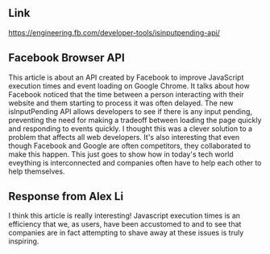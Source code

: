 
## Link
https://engineering.fb.com/developer-tools/isinputpending-api/

## Facebook Browser API
 This article is about an API created by Facebook to improve JavaScript execution times and event loading on Google Chrome. It talks about how Facebook noticed that the time between a person interacting with their website and them starting to process it was often delayed. The new isInputPending API allows developers to see if there is any input pending, preventing the need for making a tradeoff between loading the page quickly and responding to events quickly. I thought this was a clever solution to a problem that affects all web developers. It's also interesting that even though Facebook and Google are often competitors, they collaborated to make this happen. This just goes to show how in today's tech world eveything is interconnected and companies often have to help each other to help themselves.

## Response from Alex Li
I think this article is really interesting! Javascript execution times is an efficiency that we, as users, have been accustomed to and to see that companies are in fact attempting to shave away at these issues is truly inspiring.

